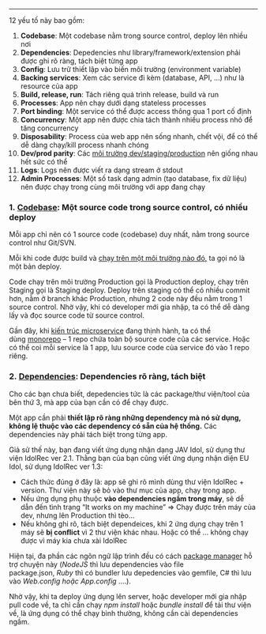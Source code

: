 
---
12 yếu tố này bao gồm:

1. **Codebase**: Một codebase nằm trong source control, deploy lên nhiều nơi
2. **Dependencies**: Depedencies như library/framework/extension phải được ghi rõ ràng, tách biệt từng app
3. **Config**: Lưu trữ thiết lập vào biến môi trường (environment variable)
4. **Backing services**: Xem các service đi kèm (database, API, …) như là resource của app
5. **Build, release, run**: Tách riêng quá trình release, build và run
6. **Processes**: App nên chạy dưới dạng stateless processes
7. **Port binding**: Một service có thể được access thông qua 1 port cố định
8. **Concurrency**: Một app nên được chia tách thành nhiều process nhỏ để tăng concurrency
9. **Disposability**: Process của web app nên sống nhanh, chết vội, để có thể dễ dàng chạy/kill process nhanh chóng
10. **Dev/prod parity**: Các [môi trường dev/staging/production](https://toidicodedao.com/2019/07/02/environment-trong-lap-trinh/) nên giống nhau hết sức có thể
11. **Logs**: Logs nên được viết ra dạng stream ở stdout
12. **Admin Processes**: Một số task dạng admin (tạo database, fix dữ liệu) nên được chạy trong cùng môi trường với app đang chạy


### **1. [Codebase](https://12factor.net/codebase): Một source code trong source control, có nhiều deploy**

Mỗi app chỉ nên có 1 source code (codebase) duy nhất, nằm trong source control như Git/SVN.

Mỗi khi code được build và [chạy trên một môi trường nào đó,](https://toidicodedao.com/2019/07/02/environment-trong-lap-trinh/) ta gọi nó là một bản deploy.

Code chạy trên môi trường Production gọi là Production deploy, chạy trên Staging gọi là Staging deploy. Deploy trên staging có thể có nhiều commit hơn, nằm ở branch khác Production, nhưng 2 code này đều nằm trong 1 source control.
Nhờ vậy, khi có developer mới gia nhập, ta có thể dễ dàng lấy và đọc source code từ source control.

Gần đây, khi [kiến trúc microservice](https://toidicodedao.com/2017/02/21/tong-quan-micro-service/) đang thịnh hành, ta có thể dùng [monorepo](https://medium.com/@mattklein123/monorepos-please-dont-e9a279be011b) – 1 repo chứa toàn bộ source code của các service. Hoặc có thể coi mỗi service là 1 app, lưu source code của service đó vào 1 repo riêng.

### **2. [Dependencies](https://12factor.net/dependencies): Dependencies rõ ràng, tách biệt**

Cho các bạn chưa biết, depedencies tức là các package/thư viện/tool của bên thứ 3, mà app của bạn cần có để chạy được.

Một app cần phải **thiết lập rõ ràng những dependency mà nó sử dụng, không lệ thuộc vào các dependency có sẵn của hệ thống.** Các dependencies này phải tách biệt trong từng app.

Giả sử thế này, bạn đang viết ứng dụng nhận dạng JAV Idol, sử dụng thư viện IdolRec ver 2.1. Thằng bạn của bạn cũng viết ứng dụng nhận diện EU Idol, sử dụng IdolRec ver 1.3:

- Cách thức đúng ở đây là: app sẽ ghi rõ mình dùng thư viện IdolRec + version. Thư viện này sẽ bỏ vào thư mục của app, chạy trong app.
- Nếu ứng dụng phụ thuộc **vào dependencies ngầm trong máy**, sẽ dễ dẫn đến tình trạng “It works on my machine” => Chạy được trên máy của dev, nhưng lên Production thì tèo…
- Nếu không ghi rõ, tách biệt dependeices, khi 2 ứng dụng chạy trên 1 máy sẽ **bị conflict** vì 2 thư viện khác nhau. Hoặc có thể … không chạy được vì máy kia chưa xài IdolRec

Hiện tại, đa phần các ngôn ngữ lập trình đều có cách [package manager](https://toidicodedao.com/2017/05/30/package-manager-la-gi/) hỗ trợ chuyện này (_NodeJS_ thì lưu dependencies vào file package.json, _Ruby_ thì có bundler lưu depedencies vào gemfile, C# thì lưu vào _Web.config hoặc App.config_ ….).

Nhờ vậy, khi ta deploy ứng dụng lên server, hoặc developer mới gia nhập pull code về, ta chỉ cần chạy _npm install_ hoặc _bundle install_ để tải thư viện về, là ứng dụng có thể chạy bình thường, không cần cài dependencies ngầm.

